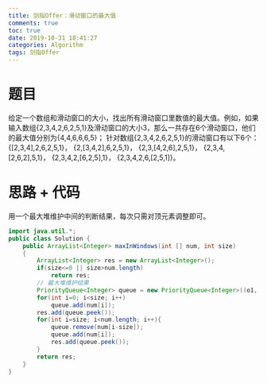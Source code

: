 ```yaml
---
title: 剑指Offer：滑动窗口的最大值
comments: true
toc: true
date: 2019-10-31 18:41:27
categories: Algorithm
tags: 剑指Offer
---
```


# 题目

给定一个数组和滑动窗口的大小，找出所有滑动窗口里数值的最大值。例如，如果输入数组{2,3,4,2,6,2,5,1}及滑动窗口的大小3，那么一共存在6个滑动窗口，他们的最大值分别为{4,4,6,6,6,5}； 针对数组{2,3,4,2,6,2,5,1}的滑动窗口有以下6个： {[2,3,4],2,6,2,5,1}， {2,[3,4,2],6,2,5,1}， {2,3,[4,2,6],2,5,1}， {2,3,4,[2,6,2],5,1}， {2,3,4,2,[6,2,5],1}， {2,3,4,2,6,[2,5,1]}。

# 思路 + 代码

用一个最大堆维护中间的判断结果，每次只需对顶元素调整即可。

```java
import java.util.*;
public class Solution {
    public ArrayList<Integer> maxInWindows(int [] num, int size)
    {
        ArrayList<Integer> res = new ArrayList<Integer>();
        if(size<=0 || size>num.length)
            return res;
        // 最大堆维护结果
        PriorityQueue<Integer> queue = new PriorityQueue<Integer>((o1, o2)->o2-o1);
        for(int i=0; i<size; i++)
            queue.add(num[i]);
        res.add(queue.peek());
        for(int i=size; i<num.length; i++){
            queue.remove(num[i-size]);
            queue.add(num[i]);
            res.add(queue.peek());
        }
        return res;
    }
}
```
